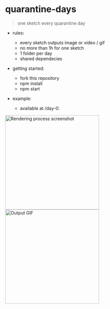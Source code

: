 # quarantine-days
> one sketch every quarantine day

- rules:
  - every sketch outputs image or video / gif
  - no more than 1h for one sketch
  - 1 folder per day
  - shared dependecies

- getting started:
  - fork this repository
  - npm install
  - npm start

- example:
  - available at /day-0:
  
<img src="https://github.com/roquef/quarantine-days/blob/master/day-0/screenshot.PNG?raw=true" height="300" alt="Rendering process screenshot"/> <img src="https://github.com/roquef/quarantine-days/blob/master/day-0/Day%2000%202020-02-19%2013_01_17.gif?raw=true" height="300" alt="Output GIF"/>
  

